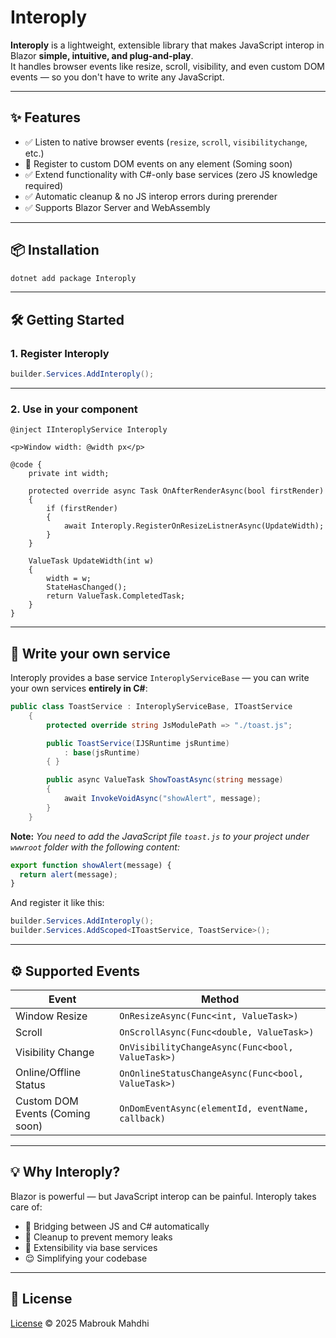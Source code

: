# Interoply

**Interoply** is a lightweight, extensible library that makes JavaScript interop in Blazor **simple, intuitive, and plug-and-play**.  
It handles browser events like resize, scroll, visibility, and even custom DOM events — so you don't have to write any JavaScript.

---

## ✨ Features

- ✅ Listen to native browser events (`resize`, `scroll`, `visibilitychange`, etc.)
- 🔄 Register to custom DOM events on any element (Soming soon)
- ✅ Extend functionality with C#-only base services (zero JS knowledge required)
- ✅ Automatic cleanup & no JS interop errors during prerender
- ✅ Supports Blazor Server and WebAssembly

---

## 📦 Installation

```bash
dotnet add package Interoply
```

---

## 🛠️ Getting Started

### 1. Register Interoply

```csharp
builder.Services.AddInteroply();
```

---

### 2. Use in your component

```razor
@inject IInteroplyService Interoply

<p>Window width: @width px</p>

@code {
    private int width;

    protected override async Task OnAfterRenderAsync(bool firstRender)
    {
        if (firstRender)
        {
            await Interoply.RegisterOnResizeListnerAsync(UpdateWidth);
        }
    }

    ValueTask UpdateWidth(int w)
    {
        width = w;
        StateHasChanged();
        return ValueTask.CompletedTask;
    }
}
```

---

## 🔌 Write your own service

Interoply provides a base service `InteroplyServiceBase` — you can write your own services **entirely in C#**:

```csharp
public class ToastService : InteroplyServiceBase, IToastService
    {
        protected override string JsModulePath => "./toast.js";

        public ToastService(IJSRuntime jsRuntime)
            : base(jsRuntime)
        { }

        public async ValueTask ShowToastAsync(string message)
        {
            await InvokeVoidAsync("showAlert", message);
        }
    }
```

**Note:**
_You need to add the JavaScript file `toast.js` to your project under `wwwroot` folder with the following content:_
```javascript
export function showAlert(message) {
  return alert(message);
}
```

And register it like this:

```csharp
builder.Services.AddInteroply();
builder.Services.AddScoped<IToastService, ToastService>();
```

---

## ⚙️ Supported Events

| Event                  | Method                                 |
|------------------------|----------------------------------------|
| Window Resize          | `OnResizeAsync(Func<int, ValueTask>)`  |
| Scroll                 | `OnScrollAsync(Func<double, ValueTask>)` |
| Visibility Change      | `OnVisibilityChangeAsync(Func<bool, ValueTask>)` |
| Online/Offline Status  | `OnOnlineStatusChangeAsync(Func<bool, ValueTask>)` |
| Custom DOM Events (Coming soon)     | `OnDomEventAsync(elementId, eventName, callback)` |

---

## 💡 Why Interoply?

Blazor is powerful — but JavaScript interop can be painful. Interoply takes care of:

- 🔄 Bridging between JS and C# automatically
- 🧹 Cleanup to prevent memory leaks
- 🔧 Extensibility via base services
- 😌 Simplifying your codebase

---

## 📝 License

[License](https://github.com/mabroukmahdhi/Interoply/blob/main/LICENSE) © 2025 Mabrouk Mahdhi